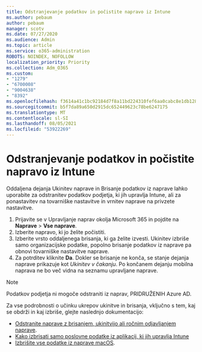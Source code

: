 ```yaml
---
title: Odstranjevanje podatkov in počistite napravo iz Intune
ms.author: pebaum
author: pebaum
manager: scotv
ms.date: 07/27/2020
ms.audience: Admin
ms.topic: article
ms.service: o365-administration
ROBOTS: NOINDEX, NOFOLLOW
localization_priority: Priority
ms.collection: Adm_O365
ms.custom:
- "1279"
- "6700008"
- "9004638"
- "8392"
ms.openlocfilehash: f3614a41c1bc92184d7f8a11bd224310fef6aa0cabc8e1db1288bde01ca1cb5a
ms.sourcegitcommit: b5f7da89a650d2915dc652449623c78be6247175
ms.translationtype: MT
ms.contentlocale: sl-SI
ms.lasthandoff: 08/05/2021
ms.locfileid: "53922269"
---
```

# <a name="removing-data-and-wiping-devices-from-intune"></a>Odstranjevanje podatkov in počistite napravo iz Intune

Oddaljena dejanja Ukinitev naprave in Brisanje podatkov iz naprave lahko uporabite za odstranitev podatkov podjetja, ki jih upravlja Intune, ali za ponastavitev na tovarniške nastavitve in vrnitev naprave na privzete nastavitve.

1. Prijavite se v Upravljanje naprav okolja Microsoft 365 in pojdite na **Naprave** > **Vse naprave**.
2. Izberite napravo, ki jo želite počistiti.
3. Izberite vrsto oddaljenega brisanja, ki ga želite izvesti. Ukinitev izbriše samo organizacijske podatke, popolno brisanje podatkov iz naprave pa obnovi tovarniške nastavitve naprave.
4. Za potrditev kliknite **Da**. Dokler se brisanje ne konča, se stanje dejanja naprave prikazuje kot *Ukinitev v čakanju*.
    Po končanem dejanju mobilna naprava ne bo več vidna na seznamu upravljane naprave.

> [!NOTE]
> Podatkov podjetja ni mogoče odstraniti iz naprav, PRIDRUŽENIH Azure AD. 

Za vse podrobnosti o učinku ukrepov ukinitve in brisanja, vključno s tem, kaj se obdrži in kaj izbriše, glejte naslednjo dokumentacijo:

- [Odstranite naprave z brisanjem, ukinitvijo ali ročnim odjavljanjem naprave](https://docs.microsoft.com/mem/intune/remote-actions/devices-wipe).
- [Kako izbrisati samo poslovne podatke iz aplikacij, ki jih upravlja Intune](https://docs.microsoft.com/mem/intune/apps/apps-selective-wipe)
- [Izbrišite vse podatke iz naprave macOS](https://docs.microsoft.com/mem/intune/remote-actions/device-erase).